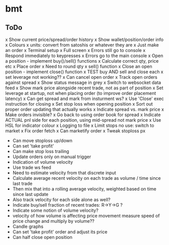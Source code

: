 # bmt

## ToDo
x Show current price/spread/order history
x Show wallet/position/order info
x Colours
x units: convert from satoshis or whatever they are
x Just make an order
x Terminal setup
 x Full screen
 x Errors still go to console
 x Respond immediately to keypresses
x Errors go to the main console
x Open a position - implement buy()/sell() functions
 x Calculate correct qty, price etc
 x Place order
  x Need to round qty
x sell() function
x Close an open position - implement close() function
x TEST buy AND sell and close each
x set leverage not working??
x Can cancel open order
x Track open orders against spread
x Show status message in grey
x Switch to websocket data feed
x Show mark price alongside recent trade, not as part of position
x Set leverage at startup, not when placing order (to improve order placement latency)
x Can get spread and mark from insturment ws?
x Use 'Close' exec instruction for closing
x Set stop loss when opening position
x Sort out proper order updating that actually works
x Indicate spread vs. mark price
x Make orders invisible?
x Go back to using order book for spread
x Indicate ACTUAL pnl side for each position, using mid-spread not mark price
x Use HSL for indicator colour
x Logging to file
x Limit stops no use: switch to market
x Fix order fetch
x Can marketify order
x Tweak stoploss px
* Can move stoploss up/down
* Can set 'take profit'
* Can make stop loss trailing
* Update orders only on manual trigger
* Indication of volume velocity
 * Use trade ws feed
 * Need to estimate velocity from that discrete input
  * Calculate average recent velocity on each trade as volume / time since last trade
   * Then mix that into a rolling average velocity, weighted based on time since last update
 * Also track velocity for each side alone as well?
* Indicate buy/sell fraction of recent trades: R->Y->G ?
* Indicate some notion of volume velocity?
* velocity of how volume is affecting price movement
  measure speed of price change and multiply by volume??
* Candle graphs
* Can set 'take profit' order and adjust its price
* Can half close open position
